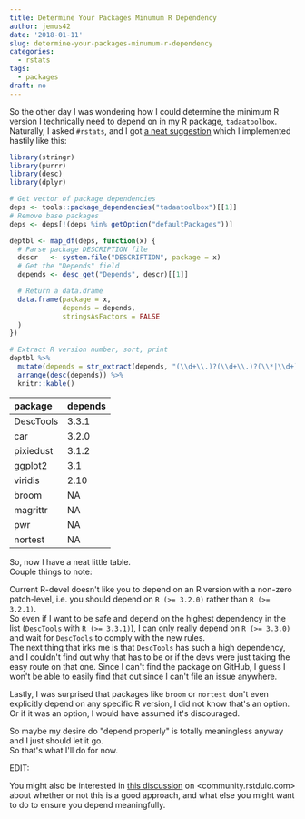 ```yaml
---
title: Determine Your Packages Minumum R Dependency
author: jemus42
date: '2018-01-11'
slug: determine-your-packages-minumum-r-dependency
categories:
  - rstats
tags:
  - packages
draft: no
---
```


So the other day I was wondering how I could determine the minimum R version I technically need to depend on in my R package, `tadaatoolbox`. Naturally, I asked `#rstats`, and I got [a neat suggestion](https://twitter.com/kevin_ushey/status/951132312002899968) which I implemented hastily like this:

```r
library(stringr)
library(purrr)
library(desc)
library(dplyr)

# Get vector of package dependencies
deps <- tools::package_dependencies("tadaatoolbox")[[1]]
# Remove base packages
deps <- deps[!(deps %in% getOption("defaultPackages"))]

deptbl <- map_df(deps, function(x) {
  # Parse package DESCRIPTION file
  descr   <- system.file("DESCRIPTION", package = x)
  # Get the "Depends" field
  depends <- desc_get("Depends", descr)[[1]]

  # Return a data.drame
  data.frame(package = x,
             depends = depends,
             stringsAsFactors = FALSE
  )
})

# Extract R version number, sort, print
deptbl %>%
  mutate(depends = str_extract(depends, "(\\d+\\.)?(\\d+\\.)?(\\*|\\d+)")) %>%
  arrange(desc(depends)) %>%
  knitr::kable()
```

|package   |depends |
|:---------|:-------|
|DescTools |3.3.1   |
|car       |3.2.0   |
|pixiedust |3.1.2   |
|ggplot2   |3.1     |
|viridis   |2.10    |
|broom     |NA      |
|magrittr  |NA      |
|pwr       |NA      |
|nortest   |NA      |


So, now I have a neat little table.  
Couple things to note:

Current R-devel doesn't like you to depend on an R version with a non-zero patch-level, i.e. you should depend on `R (>= 3.2.0)` rather than `R (>= 3.2.1)`.  
So even if I want to be safe and depend on the highest dependency in the list (`DescTools` with `R (>= 3.3.1)`), I can only really depend on `R (>= 3.3.0)` and wait for `DescTools` to comply with the new rules.  
The next thing that irks me is that `DescTools` has such a high dependency, and I couldn't find out why that has to be or if the devs were just taking the easy route on that one. Since I can't find the package on GitHub, I guess I won't be able to easily find that out since I can't file an issue anywhere.  

Lastly, I was surprised that packages like `broom` or `nortest` don't even explicitly depend on any specific R version, I did not know that's an option. Or if it was an option, I would have assumed it's discouraged.

So maybe my desire do "depend properly" is totally meaningless anyway and I just should let it go.  
So that's what I'll do for now.

EDIT: 

You might also be interested in [this discussion](https://community.rstudio.com/t/determining-which-version-of-r-to-depend-on/4396/13) on <community.rstduio.com> about whether or not this is a good approach, and what else you might want to do to ensure you depend meaningfully.

